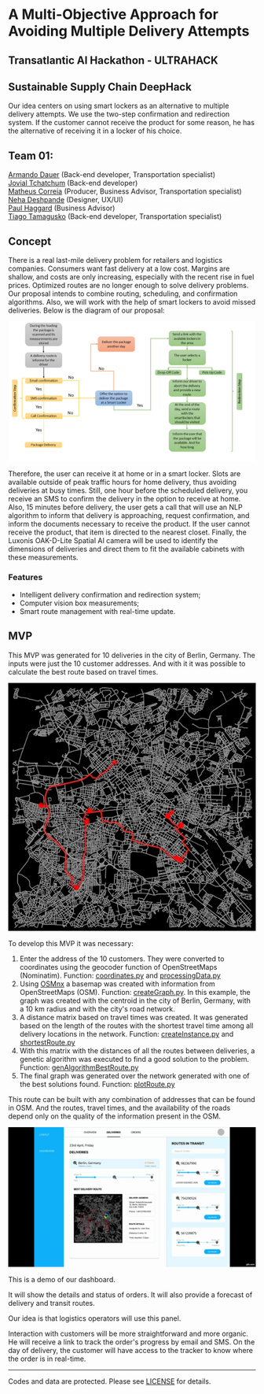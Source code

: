 # A Multi-Objective Approach for Avoiding Multiple Delivery Attempts

## Transatlantic AI Hackathon - ULTRAHACK

## Sustainable Supply Chain DeepHack

Our idea centers on using smart lockers as an alternative to multiple delivery attempts. We use the two-step confirmation and redirection system. If the customer cannot receive the product for some reason, he has the alternative of receiving it in a locker of his choice.

## Team 01:

[Armando Dauer](https://github.com/ArmandoDauer) (Back-end developer, Transportation specialist) \
[Jovial Tchatchum](https://github.com/aj52izov) (Back-end developer) \
[Matheus Correia](https://github.com/matheusgomesms) (Producer, Business Advisor, Transportation specialist) \
[Neha Deshpande](https://github.com/Neha-2) (Designer, UX/UI) \
[Paul Haggard](https://github.com/) (Business Advisor) \
[Tiago Tamagusko](https://github.com/tamagusko) (Back-end developer, Transportation specialist)

## Concept

There is a real last-mile delivery problem for retailers and logistics companies. Consumers want fast delivery at a low cost. Margins are shallow, and costs are only increasing, especially with the recent rise in fuel prices.
Optimized routes are no longer enough to solve delivery problems. Our proposal intends to combine routing, scheduling, and confirmation algorithms. Also, we will work with the help of smart lockers to avoid missed deliveries. Below is the diagram of our proposal:

![Concept](img/concept.png)

Therefore, the user can receive it at home or in a smart locker. Slots are available outside of peak traffic hours for home delivery, thus avoiding deliveries at busy times. Still, one hour before the scheduled delivery, you receive an SMS to confirm the delivery in the option to receive at home. Also, 15 minutes before delivery, the user gets a call that will use an NLP algorithm to inform that delivery is approaching, request confirmation, and inform the documents necessary to receive the product. If the user cannot receive the product, that item is directed to the nearest closet.
Finally, the Luxonis OAK-D-Lite Spatial AI camera will be used to identify the dimensions of deliveries and direct them to fit the available cabinets with these measurements.

### Features

- Intelligent delivery confirmation and redirection system;
- Computer vision box measurements;
- Smart route management with real-time update.


## MVP

This MVP was generated for 10 deliveries in the city of Berlin, Germany. The inputs were just the 10 customer addresses. And with it it was possible to calculate the best route based on travel times.

![Concept](img/BerlinRoute.png)

To develop this MVP it was necessary:

1. Enter the address of the 10 customers. They were converted to coordinates using the geocoder function of OpenStreetMaps (Nominatim). Function: [coordinates.py](https://github.com/tamagusko/ai-transatlantic-hackathon/blob/main/src/coordinates.py) and [processingData.py](https://github.com/tamagusko/ai-transatlantic-hackathon/blob/main/src/processingData.py)
2. Using [OSMnx](https://osmnx.readthedocs.io/en/stable/) a basemap was created with information from OpenStreetMaps (OSM). Function: [createGraph.py](https://github.com/tamagusko/ai-transatlantic-hackathon/blob/main/src/createGraph.py). In this example, the graph was created with the centroid in the city of Berlin, Germany, with a 10 km radius and with the city's road network.
3. A distance matrix based on travel times was created. It was generated based on the length of the routes with the shortest travel time among all delivery locations in the network. Function: [createInstance.py](https://github.com/tamagusko/ai-transatlantic-hackathon/blob/main/src/createInstance.py) and [shortestRoute.py](https://github.com/tamagusko/ai-transatlantic-hackathon/blob/main/src/shortestRoute.py)
4. With this matrix with the distances of all the routes between deliveries, a genetic algorithm was executed to find a good solution to the problem. Function: [genAlgorithmBestRoute.py](https://github.com/tamagusko/ai-transatlantic-hackathon/blob/main/src/genAlgorithmBestRoute.py)
5. The final graph was generated over the network generated with one of the best solutions found. Function: [plotRoute.py](https://github.com/tamagusko/ai-transatlantic-hackathon/blob/main/src/plotRoute.py)

This route can be built with any combination of addresses that can be found in OSM. And the routes, travel times, and the availability of the roads depend only on the quality of the information present in the OSM.

![Dashboard](img/demo.gif)

This is a demo of our dashboard.

It will show the details and status of orders. It will also provide a forecast of delivery and transit routes.

Our idea is that logistics operators will use this panel.

Interaction with customers will be more straightforward and more organic. He will receive a link to track the order's progress by email and SMS. On the day of delivery, the customer will have access to the tracker to know where the order is in real-time.

---

Codes and data are protected. Please see [LICENSE](LICENSE) for details.



